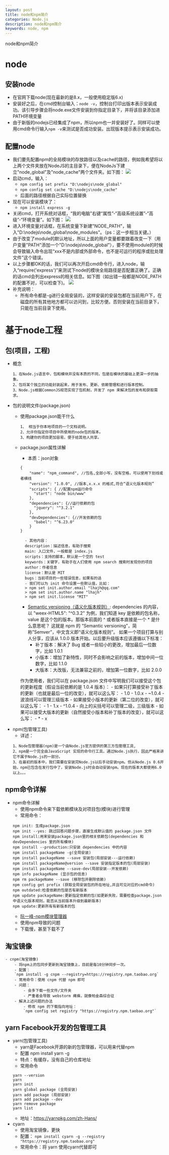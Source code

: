```yaml
---
layout: post
title: node和npm简介
categories: Node.js
description: node和npm简介
keywords: node, npm
---
```


node和npm简介

# node
## 安装node
- 在官网下载node(现在最新的是8.x，一般使用稳定版6.x)
- 安装好之后，在cmd控制台输入：`node -v`，控制台打印出版本表示安装成功。该引导步骤会将node.exe文件安装到你指定目录下，并将该目录添加进PATH环境变量
- 由于新版的nodejs已经集成了npm，所以npm也一并安装好了。同样可以使用cmd命令行输入`npm -v`来测试是否成功安装。出现版本提示表示安装成功。
## 配置node
- 我们要先配置npm的全局模块的存放路径以及cache的路径，例如我希望将以上两个文件夹放在NodeJS的主目录下，便在NodeJs下建立"node_global"及"node_cache"两个文件夹。如下图：
![](http://i.imgur.com/cbKRW1k.png)
- 启动cmd，输入：
	- `npm config set prefix "D:\nodejs\node_global"`
	- `npm config set cache "D:\nodejs\node_cache"`
	- 后面的路径根据自己实际位置替换
- 现在可以安装模块了：
	- `npm install express -g `
- 关闭cmd，打开系统对话框，“我的电脑”右键“属性”-“高级系统设置”-“高级”-“环境变量”。如下图：
![](http://i.imgur.com/Grjl0J6.png)
- 进入环境变量对话框，在系统变量下新建"NODE_PATH"，输入"D:\nodejs\node_global\node_modules"。（ps：这一步相当关键。）
- 由于改变了module的默认地址，所以上面的用户变量都要跟着改变一下（用户变量"PATH"添加一个"D:\nodejs\node_global"），要不使用module的时候会导致输入命令出现“xxx不是内部或外部命令，也不是可运行的程序或批处理文件”这个错误。
- 以上步骤都OK的话，我们可以再次开启cmd命令行，进入node，输入“require('express')”来测试下node的模块全局路径是否配置正确了。正确的话cmd会列出express的相关信息。如下图（如出错一般都是NODE_PATH的配置不对，可以检查下)。
![](http://i.imgur.com/KdRh5Yr.png)
- 补充说明：
	- 所有命令都是-g进行全局安装的，这样安装的安装包都在当前用户下，在磁盘的所有其他地方都可以访问到，比较方便。否则安装在当前目录下，只能在当前目录下使用。

# 基于node工程
## 包(项目，工程)
- 概念
	```
	1、在Node.js语言中，包和模块并没有本质的不同，包是在模块的基础上更深一步的抽象。
	2、包将某个独立的功能封装起来，用于发布、更新、依赖管理和进行版本控制。
	3、Node.js根据CommonJS规范实现了包机制，开发了 npm 来解决包的发布和获取需求。
	```
- 包的说明文件(package.json)
	- 使用package.json能干什么
		```
		1、 相当于你本地项目的一个文档说明。
		2、允许你指定你项目中所使用的node包的版本。
		3、构建你的项目更加容易，便于给其他人共享。
		```
	- package.json属性详解
		- 本质：json对象
		```
		{
			"name": "npm_command", //包名,全部小写，没有空格，可以使用下划线或者横线
			"version": "1.0.0", //版本,x.x.x 的格式,符合“语义化版本规则”
			"scripts": { //配置npm运行命令
			  "start": "node bin/www"
			},
			"dependencies": {//运行依赖的包
			  "jquery": "^3.2.1"
			},
			"devDependencies": {//开发依赖的包
			  "babel": "^6.23.0"
			}
		}
		```
			- 其他内容：
			description：描述信息，有助于搜索
			main: 入口文件，一般都是 index.js
			scripts：支持的脚本，默认是一个空的 test
			keywords：关键字，有助于在人们使用 npm search 搜索时发现你的项目
			author：作者信息
			license：默认是 MIT
			bugs：当前项目的一些错误信息，如果有的话
			- 我们可以为 init 命令设置一些默认值，比如：
			> npm set init.author.email "lhajh@qq.com"
			> npm set init.author.name "lhajh"
			> npm set init.license "MIT"
		- [Semantic versioning（语义化版本规则）](https://docs.npmjs.com/getting-started/semantic-versioning):
		dependencies 的内容，以 "weex-HTML5": "^0.3.2" 为例，我们知道 key 是依赖的包名称，value 是这个包的版本。那版本前面的 ^ 或者版本直接是一个 * 是什么意思呢？
		这就是 npm 的 “Semantic versioning”，简称”Semver”，中文含义即“语义化版本规则”。
		如果一个项目打算与别人分享，应该从 1.0.0 版本开始。以后要升级版本应该遵循以下标准：
			- 补丁版本：解决了 Bug 或者一些较小的更改，增加最后一位数字，比如 1.0.1
			- 小版本：增加了新特性，同时不会影响之前的版本，增加中间一位数字，比如 1.1.0
			- 大版本：大改版，无法兼容之前的，增加第一位数字，比如 2.0.0

		作为使用者，我们可以在 package.json 文件中写明我们可以接受这个包的更新程度（假设当前依赖的是 1.0.4 版本）：
			- 如果只打算接受补丁版本的更新（也就是最后一位的改变），就可以这么写： 
				- 1.0
				- 1.0.x
				- ~1.0.4
				- 波浪线可以管理三级版本
			- 如果接受小版本的更新（第二位的改变），就可以这么写： 
				- 1
				- 1.x
				- ^1.0.4
				- 向上的尖括号可以管理二级，三级版本
			- 如果可以接受大版本的更新（自然接受小版本和补丁版本的改变），就可以这么写： 
				- *
				- x
- npm(包管理工具)
	- 详述：
	```
	1、Node包管理器(npm)是一个由Node.js官方提供的第三方包管理工具,
	2、npm是一个完全由JavaScript 实现的命令行工具，通过Node.js执行，因此严格来讲它不属于Node.js的一部分。
	3、在最初的版本中，我们需要在安装完Node.js以后手动安装npm。但从Node.js 0.6开始，npm已包含在发行包中了，安装Node.js时会自动安装npm。现在的版本大都使用6.0以上。。。
	```

## npm命令详解
- npm命令详解
	- 使用npm命令来下载依赖模块及对项目包(模块)进行管理
	- 常用命令：
	```
	npm init: 生成package.json
	npm init --yes: 跳过回答问题步骤，直接生成默认值的 package.json 文件
	npm install:用来安装package.json里的相关依赖包(dependencies 和 devDependencies 里的所有模块)
	npm install --production:只安装 dependencies 中的内容
	npm install packageName -g(全局安装)
	npm install packageName --save 安装包(局部安装---运行依赖)
	npm install packageName@version --save 安装指定版本的包(局部安装)
	npm install packageName --save-dev(局部安装--开发依赖)
	npm info packageName (显示包的信息)
	npm rm packageName --save (移除包并删除依赖)
	npm config get prefix (获取全局安装包的所在地址,并且可见对应的cmd命令)
	npm outdated:检查依赖的包是否有新版本
	npm update packageName:更新指定依赖的包(如更新失败，需要检查package.json中语义化版本规则，能否从当前版本升级到最新版本)
	npm update:更新所有有新版本的包
	```
	- [阮一峰-npm模块管理器](http://javascript.ruanyifeng.com/nodejs/npm.html)
	- 使用npm导致的问题
	- 下载慢，甚至下载不了

## 淘宝镜像
	- cnpm(淘宝镜像)
		- 将npm上的包同步更新到淘宝镜像上，目前是每10分钟同步一次。
		- 配置：
		`npm install -g cnpm --registry=https://registry.npm.taobao.org`
		- 常用命令：使用 cnpm 代替 npm 即可
		- 问题：
			- 会多下载一些文件/文件夹
			- 严重者会导致 webstorm 瘫痪，就像帕金森综合征
		- 解决上述问题的办法
			- 修改 npm 的下载指向地址：
			`npm config set registry "https://registry.npm.taobao.org"`

## yarn Facebook开发的包管理工具
- yarn(包管理工具)
	- yarn是Facebook开源的新的包管理器，可以用来代替npm
	- 配置 npm install yarn -g
	- 特点：有缓存，没有自己的仓库地址
	- 常用命令
	```
	yarn --version
	yarn
	yarn init
	yarn global package (全局安装)
	yarn add package (局部安装)
	yarn add package --dev
	yarn remove package
	yarn list
	```
	- 地址：https://yarnpkg.com/zh-Hans/
- cyarn
	- 使用淘宝镜像，更快
	- 配置：
	`npm install cyarn -g --registry "https://registry.npm.taobao.org"`
	- 常用命令：将 yarn 使用cyarn代替即可